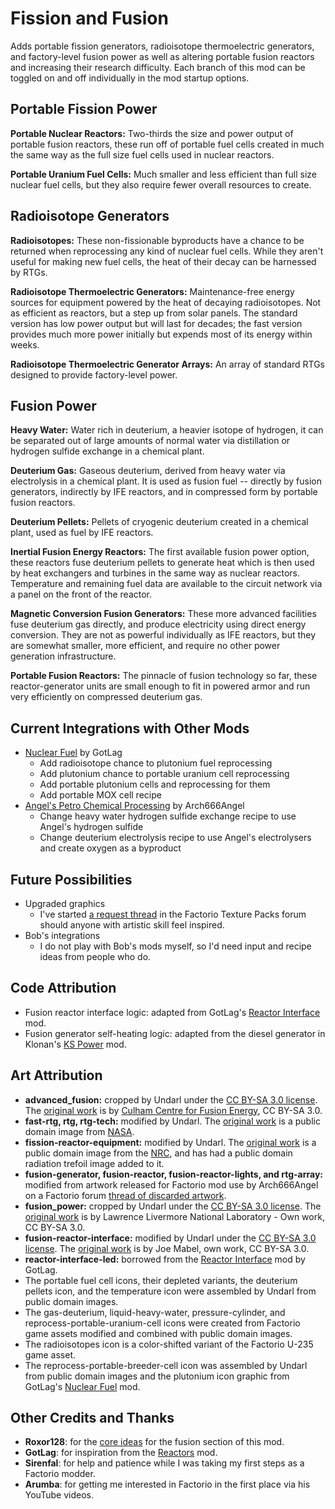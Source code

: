 # Fission and Fusion

Adds portable fission generators, radioisotope thermoelectric generators, and factory-level fusion power as well as altering portable fusion reactors and increasing their research difficulty. Each branch of this mod can be toggled on and off individually in the mod startup options.

## Portable Fission Power
**Portable Nuclear Reactors:** Two-thirds the size and power output of portable fusion reactors, these run off of portable fuel cells created in much the same way as the full size fuel cells used in nuclear reactors.

**Portable Uranium Fuel Cells:** Much smaller and less efficient than full size nuclear fuel cells, but they also require fewer overall resources to create.

## Radioisotope Generators

**Radioisotopes:** These non-fissionable byproducts have a chance to be returned when reprocessing any kind of nuclear fuel cells. While they aren't useful for making new fuel cells, the heat of their decay can be harnessed by RTGs.

**Radioisotope Thermoelectric Generators:** Maintenance-free energy sources for equipment powered by the heat of decaying radioisotopes. Not as efficient as reactors, but a step up from solar panels. The standard version has low power output but will last for decades; the fast version provides much more power initially but expends most of its energy within weeks.

**Radioisotope Thermoelectric Generator Arrays:** An array of standard RTGs designed to provide factory-level power.

## Fusion Power

**Heavy Water:** Water rich in deuterium, a heavier isotope of hydrogen, it can be separated out of large amounts of normal water via distillation or hydrogen sulfide exchange in a chemical plant.

**Deuterium Gas:** Gaseous deuterium, derived from heavy water via electrolysis in a chemical plant. It is used as fusion fuel -- directly by fusion generators, indirectly by IFE reactors, and in compressed form by portable fusion reactors.

**Deuterium Pellets:** Pellets of cryogenic deuterium created in a chemical plant, used as fuel by IFE reactors.

**Inertial Fusion Energy Reactors:** The first available fusion power option, these reactors fuse deuterium pellets to generate heat which is then used by heat exchangers and turbines in the same way as nuclear reactors. Temperature and remaining fuel data are available to the circuit network via a panel on the front of the reactor.

**Magnetic Conversion Fusion Generators:** These more advanced facilities fuse deuterium gas directly, and produce electricity using direct energy conversion. They are not as powerful individually as IFE reactors, but they are somewhat smaller, more efficient, and require no other power generation infrastructure.

**Portable Fusion Reactors:** The pinnacle of fusion technology so far, these reactor-generator units are small enough to fit in powered armor and run very efficiently on compressed deuterium gas.

## Current Integrations with Other Mods
* [Nuclear Fuel](https://mods.factorio.com/mods/GotLag/Nuclear%20Fuel) by GotLag
  * Add radioisotope chance to plutonium fuel reprocessing
  * Add plutonium chance to portable uranium cell reprocessing
  * Add portable plutonium cells and reprocessing for them
  * Add portable MOX cell recipe
* [Angel's Petro Chemical Processing](https://mods.factorio.com/mods/Arch666Angel/angelspetrochem) by Arch666Angel
  * Change heavy water hydrogen sulfide exchange recipe to use Angel's hydrogen sulfide
  * Change deuterium electrolysis recipe to use Angel's electrolysers and create oxygen as a byproduct

## Future Possibilities
* Upgraded graphics
  * I've started [a request thread](https://forums.factorio.com/viewtopic.php?f=15&t=46417) in the Factorio Texture Packs forum should anyone with artistic skill feel inspired.
* Bob's integrations
  * I do not play with Bob's mods myself, so I'd need input and recipe ideas from people who do.
## Code Attribution
* Fusion reactor interface logic: adapted from GotLag's [Reactor Interface](https://mods.factorio.com/mods/GotLag/Reactor%20Interface) mod.
* Fusion generator self-heating logic: adapted from the diesel generator in Klonan's [KS Power](https://mods.factorio.com/mods/Klonan/KS_Power) mod.
## Art Attribution
* **advanced_fusion:** cropped by Undarl under the [CC BY-SA 3.0 license](https://creativecommons.org/licenses/by-sa/3.0/). The [original work](https://commons.wikimedia.org/w/index.php?curid=12836818) is by [Culham Centre for Fusion Energy](http://www.fusion.org.uk/MAST.aspx), CC BY-SA 3.0.
* **fast-rtg, rtg, rtg-tech:** modified by Undarl. The [original work](https://commons.wikimedia.org/wiki/File:Cassini%27s_RTG.jpg) is a public domain image from [NASA](http://nasa.gov).
* **fission-reactor-equipment:** modified by Undarl. The [original work](https://commons.wikimedia.org/wiki/File:Containment_destruction.jpg) is a public domain image from the [NRC](http://www.nrc.gov), and has had a public domain radiation trefoil image added to it.
* **fusion-generator, fusion-reactor, fusion-reactor-lights, and rtg-array:** modified from artwork released for Factorio mod use by Arch666Angel on a Factorio forum [thread of discarded artwork](https://forums.factorio.com/viewtopic.php?f=15&t=40923).
* **fusion_power:** cropped by Undarl under the [CC BY-SA 3.0 license](https://creativecommons.org/licenses/by-sa/3.0/). The [original work](https://commons.wikimedia.org/w/index.php?curid=20512199) is by Lawrence Livermore National Laboratory - Own work, CC BY-SA 3.0.
* **fusion-reactor-interface:** modified by Undarl under the [CC BY-SA 3.0 license](https://creativecommons.org/licenses/by-sa/3.0/). The [original work](https://commons.wikimedia.org/wiki/File:Georgetown_PowerPlant_Museum_gauges_18.jpg) is by Joe Mabel, own work, CC BY-SA 3.0.
* **reactor-interface-led:** borrowed from the [Reactor Interface](https://mods.factorio.com/mods/GotLag/Reactor%20Interface) mod by GotLag.
* The portable fuel cell icons, their depleted variants, the deuterium pellets icon, and the temperature icon were assembled by Undarl from public domain images.
* The gas-deuterium, liquid-heavy-water, pressure-cylinder, and reprocess-portable-uranium-cell icons were created from Factorio game assets modified and combined with public domain images.
* The radioisotopes icon is a color-shifted variant of the Factorio U-235 game asset.
* The reprocess-portable-breeder-cell icon was assembled by Undarl from public domain images and the plutonium icon graphic from GotLag's [Nuclear Fuel](https://mods.factorio.com/mods/GotLag/Nuclear%20Fuel) mod.
## Other Credits and Thanks
* **Roxor128**: for the [core ideas](https://forums.factorio.com/viewtopic.php?f=6&t=44430) for the fusion section of this mod.
* **GotLag**: for inspiration from the [Reactors](https://mods.factorio.com/mods/GotLag/Reactors) mod.
* **Sirenfal**: for help and patience while I was taking my first steps as a Factorio modder.
* **Arumba**: for getting me interested in Factorio in the first place via his YouTube videos.
